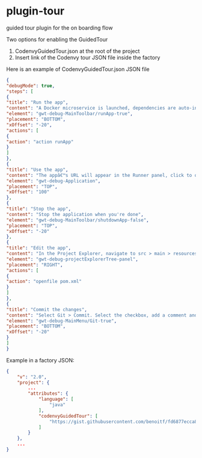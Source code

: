 plugin-tour
===========

guided tour plugin for the on boarding flow

Two options for enabling the GuidedTour
1. CodenvyGuidedTour.json at the root of the project
2. Insert link of the Codenvy tour JSON file inside the factory


Here is an example of CodenvyGuidedTour.json JSON file
```json
{
"debugMode": true,
"steps": [
{
"title": "Run the app",
"content": "A Docker microservice is launched, dependencies are auto-installed and the project is executed. Create custom environments through Docker recipes.<img width='50'src='http://spring.io/img/spring-by-pivotal.png'>",
"element": "gwt-debug-MainToolbar/runApp-true",
"placement": "BOTTOM",
"xOffset": "-20",
"actions": [
{
"action": "action runApp"
}
]
},
{
"title": "Use the app",
"content": "The appâ€™s URL will appear in the Runner panel, click to open your app in another tab.",
"element": "gwt-debug-Application",
"placement": "TOP",
"xOffset": "100"
},
{
"title": "Stop the app",
"content": "Stop the application when you're done",
"element": "gwt-debug-MainToolbar/shutdownApp-false",
"placement": "TOP",
"xOffset": "-20"
},
{
"title": "Edit the app",
"content": "In the Project Explorer, navigate to src > main > resources > db > hsqldb > populateDB.sql.Replace one of the names with your own name. Save the file.",
"element": "gwt-debug-projectExplorerTree-panel",
"placement": "RIGHT",
"actions": [
{
"action": "openfile pom.xml"
}
]
},
{
"title": "Commit the changes",
"content": "Select Git > Commit. Select the checkbox, add a comment and commit. You canâ€™t push your change because this factory is not set up with a fork.",
"element": "gwt-debug-MainMenu/Git-true",
"placement": "BOTTOM",
"xOffset": "-20"
}
]
}
```


Example in a factory JSON:
```json
{
    "v": "2.0",
    "project": {
        ...
        "attributes": {
            "language": [
                "java"
            ],
            "codenvyGuidedTour": [
                "https://gist.githubusercontent.com/benoitf/fd6877ecca8651ef0e64/raw/3ef3abcbd9199511fb458ba5937e89570d0d5768/gistfile1.json"
            ]
        }
    },
    ...
}
```

